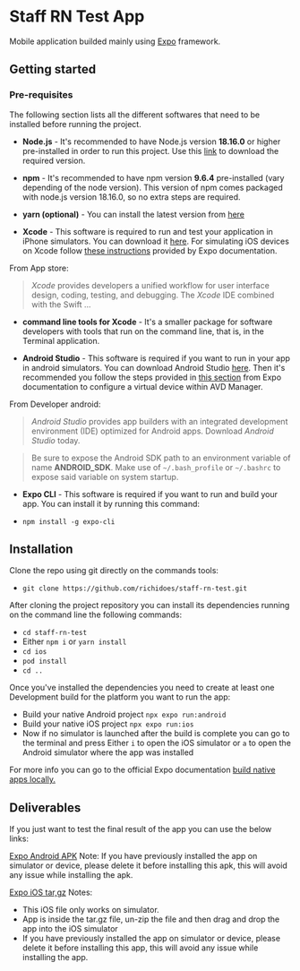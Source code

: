 # Staff RN Test App

Mobile application builded mainly using [Expo](https://docs.expo.dev/) framework.

## Getting started

### Pre-requisites

The following section lists all the different softwares that need to be installed before running the project.

*  **Node.js** - It's recommended to have Node.js version **18.16.0** or higher pre-installed in order to run this project. Use this [link](https://nodejs.org/en/download/releases/) to download the required version.

*  **npm**  - It's recommended to have npm version **9.6.4** pre-installed (vary depending of the node version). This version of npm comes packaged with node.js version 18.16.0, so no extra steps are required.

*  **yarn (optional)**  - You can install the latest version from [here](https://yarnpkg.com/getting-started/install)

* **Xcode** - This software is required to run and test your application in iPhone simulators\. You can download it [here](https://developer.apple.com/xcode/). For simulating iOS devices on Xcode follow [these instructions](https://docs.expo.io/workflow/ios-simulator/) provided by Expo documentation.

From App store:

>_Xcode_ provides developers a unified workflow for user interface design, coding, testing, and debugging. The _Xcode_ IDE combined with the Swift ...

*  **command line tools for Xcode**  - It's  a smaller package for software developers with tools that run on the command line, that is, in the Terminal application.

* **Android Studio** -  This software is required if you want to run in your app in android simulators\. You can download Android Studio [here](https://developer.android.com/studio). Then it's recommended you follow the steps provided in [this section](https://docs.expo.io/workflow/android-studio-emulator/) from Expo documentation to configure a virtual device within AVD Manager.

From Developer android:
>_Android Studio_ provides app builders with an integrated development environment (IDE) optimized for Android apps. Download _Android Studio_ today.

> Be sure to expose the Android SDK path to an environment variable of name **ANDROID\_SDK**. Make use of `~/.bash_profile` or `~/.bashrc` to expose said variable on system startup.

 * **Expo CLI** - This software is required if you want to run and build your app. You can install it by running this command:

 - `npm install -g expo-cli`
 
## Installation
Clone the repo using git directly on the commands tools:

 - `git clone https://github.com/richidoes/staff-rn-test.git`

After cloning the project repository you can install its dependencies running on the command line the following commands:

- `cd staff-rn-test`
 - Either `npm i` or  `yarn install`
 - `cd ios`
 - `pod install`
 - `cd ..`

Once you've installed the dependencies you need to create at least one Development build for the platform you want to run the app:

- Build your native Android project  `npx expo run:android`
- Build your native iOS project `npx expo run:ios`
- Now if no simulator is launched after the build is complete you can go to the terminal and press Either `i` to open the iOS  simulator or  `a` to open the Android simulator where the app was installed
 
 For more info you can go to the official Expo documentation [build native apps locally.](https://docs.expo.dev/workflow/prebuild/#usage-with-expo-cli-run-commands) 

## Deliverables
If you just want to test the final result of the app you can use the below links:

[Expo Android APK](https://expo.dev/artifacts/eas/jGUz29YGShHpqem71wxdK6.apk)
Note: If you have previously installed the app on simulator or device, please delete it before installing this apk, this will avoid any issue while installing the apk.

[Expo iOS tar,gz](https://expo.dev/artifacts/eas/bzji51ec8uHgF4H2BULg1B.tar.gz)
Notes: 
 - This iOS file only works on simulator.
 - App is inside the tar.gz file, un-zip the file and then drag and drop the app into the iOS simulator
 - If you have previously installed the app on simulator or device, please delete it before installing this app, this will avoid any issue while installing the app.